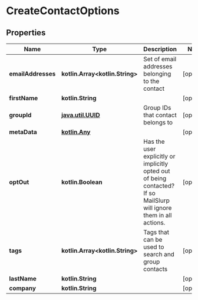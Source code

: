 
# CreateContactOptions

## Properties
Name | Type | Description | Notes
------------ | ------------- | ------------- | -------------
**emailAddresses** | **kotlin.Array&lt;kotlin.String&gt;** | Set of email addresses belonging to the contact |  [optional]
**firstName** | **kotlin.String** |  |  [optional]
**groupId** | [**java.util.UUID**](java.util.UUID) | Group IDs that contact belongs to |  [optional]
**metaData** | [**kotlin.Any**]() |  |  [optional]
**optOut** | **kotlin.Boolean** | Has the user explicitly or implicitly opted out of being contacted? If so MailSlurp will ignore them in all actions. |  [optional]
**tags** | **kotlin.Array&lt;kotlin.String&gt;** | Tags that can be used to search and group contacts |  [optional]
**lastName** | **kotlin.String** |  |  [optional]
**company** | **kotlin.String** |  |  [optional]




